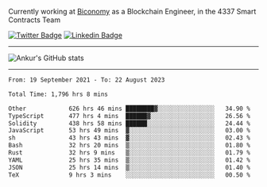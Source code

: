 Currently working at [Biconomy](https://biconomy.io/) as a Blockchain Engineer, in the 4337 Smart Contracts Team

 [![Twitter Badge](https://img.shields.io/badge/-@ankurdubey521-1ca0f1?style=flat-square&labelColor=1ca0f1&logo=twitter&logoColor=white&link=https://twitter.com/ankurdubey521)](https://twitter.com/ankurdubey521) [![Linkedin Badge](https://img.shields.io/badge/-ankurdubey521-blue?style=flat-square&logo=Linkedin&logoColor=white&link=https://www.linkedin.com/in/ankurdubey521/)](https://www.linkedin.com/in/ankurdubey521/)

<hr/>

![Ankur's GitHub stats](https://github-readme-stats.vercel.app/api?username=ankurdubey521&count_private=true&theme=radical)

<hr/>

<!--START_SECTION:waka-->

```txt
From: 19 September 2021 - To: 22 August 2023

Total Time: 1,796 hrs 8 mins

Other            626 hrs 46 mins ████████▓░░░░░░░░░░░░░░░░   34.90 %
TypeScript       477 hrs 4 mins  ██████▓░░░░░░░░░░░░░░░░░░   26.56 %
Solidity         438 hrs 58 mins ██████░░░░░░░░░░░░░░░░░░░   24.44 %
JavaScript       53 hrs 49 mins  ▓░░░░░░░░░░░░░░░░░░░░░░░░   03.00 %
sh               43 hrs 43 mins  ▓░░░░░░░░░░░░░░░░░░░░░░░░   02.43 %
Bash             32 hrs 20 mins  ▒░░░░░░░░░░░░░░░░░░░░░░░░   01.80 %
Rust             32 hrs 9 mins   ▒░░░░░░░░░░░░░░░░░░░░░░░░   01.79 %
YAML             25 hrs 35 mins  ▒░░░░░░░░░░░░░░░░░░░░░░░░   01.42 %
JSON             25 hrs 14 mins  ▒░░░░░░░░░░░░░░░░░░░░░░░░   01.40 %
TeX              9 hrs 3 mins    ░░░░░░░░░░░░░░░░░░░░░░░░░   00.50 %
```

<!--END_SECTION:waka-->
